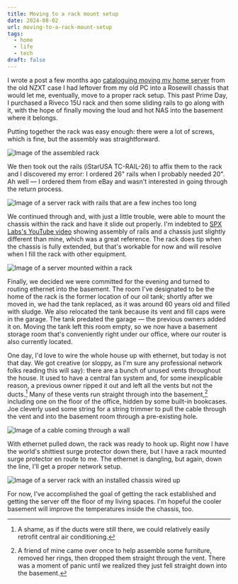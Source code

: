 ```yaml
---
title: Moving to a rack mount setup
date: 2024-08-02
url: moving-to-a-rack-mount-setup
tags:
  - home
  - life
  - tech
draft: false
---
```

I wrote a post a few months ago [cataloguing moving my home server](https://cassie.land/server-adventure-pt-1/) from the old NZXT case I had leftover from my old PC into a Rosewill chassis that would let me, eventually, move to a proper rack setup. This past Prime Day, I purchased a Riveco 15U rack and then some sliding rails to go along with it, with the hope of finally moving the loud and hot NAS into the basement where it belongs.

Putting together the rack was easy enough: there were a lot of screws, which is fine, but the assembly was straightforward.

![Image of the assembled rack](https://cdn.cassie.land/images/2024/07/PXL_20240727_173357497.MP.jpg)

We then took out the rails (iStarUSA TC-RAIL-26) to affix them to the rack and I discovered my error: I ordered 26" rails when I probably needed 20". Ah well — I ordered them from eBay and wasn't interested in going through the return process.

![Image of a server rack with rails that are a few inches too long](https://cdn.cassie.land/images/2024/07/PXL_20240727_185834073.MP.jpg)

We continued through and, with just a little trouble, were able to mount the chassis within the rack and have it slide out properly. I'm indebted to [SPX Labs's YouTube video](https://youtu.be/IkILNUa4HaY?si=-l90v5gEK_ojk_n1) showing assembly of rails and a chassis just slightly different than mine, which was a great reference. The rack does tip when the chassis is fully extended, but that's workable for now and will resolve when I fill the rack with other equipment.

![Image of a server mounted within a rack](https://cdn.cassie.land/images/2024/07/PXL_20240727_191615714.MP.jpg)

Finally, we decided we were committed for the evening and turned to routing ethernet into the basement. The room I've designated to be the home of the rack is the former location of our oil tank; shortly after we moved in, we had the tank replaced, as it was around 60 years old and filled with sludge. We also relocated the tank because its vent and fill caps were in the garage. The tank predated the garage — the previous owners added it on. Moving the tank left this room empty, so we now have a basement storage room that's conveniently right under our office, where our router is also currently located.

One day, I'd love to wire the whole house up with ethernet, but today is not that day. We got creative (or sloppy, as I'm sure any professional network folks reading this will say): there are a bunch of unused vents throughout the house. It used to have a central fan system and, for some inexplicable reason, a previous owner ripped it out and left all the vents but not the ducts.[^1] Many of these vents run straight through into the basement,[^2] including one on the floor of the office, hidden by some built-in bookcases. Joe cleverly used some string for a string trimmer to pull the cable through the vent and into the basement room through a pre-existing hole.

![Image of a cable coming through a wall](https://cdn.cassie.land/images/2024/07/PXL_20240727_194918310.jpg)

With ethernet pulled down, the rack was ready to hook up. Right now I have the world's shittiest surge protector down there, but I have a rack mounted surge protector en route to me. The ethernet is dangling, but again, down the line, I'll get a proper network setup. 

![Image of a server rack with an installed chassis wired up](https://cdn.cassie.land/images/2024/07//PXL_20240727_195827848.MP.jpg)

For now, I've accomplished the goal of getting the rack established and getting the server off the floor of my living spaces. I'm hopeful the cooler basement will improve the temperatures inside the chassis, too.

[^1]: A shame, as if the ducts were still there, we could relatively easily retrofit central air conditioning.
[^2]: A friend of mine came over once to help assemble some furniture, removed her rings, then dropped them straight through the vent. There was a moment of panic until we realized they just fell straight down into the basement.
